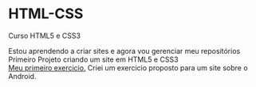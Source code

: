 # HTML-CSS
Curso HTML5 e CSS3

Estou aprendendo a criar sites e agora vou gerenciar meu repositórios
<br>
Primeiro Projeto criando um site em HTML5 e CSS3<br>
<a href="[Siteandroid/index.html](https://luiswittlich.github.io/Meusprojetos/Siteandroid/index.html)">Meu primeiro exercicio.</a> Criei um exercicio proposto para um site sobre o Android.